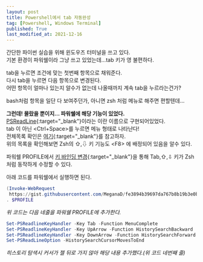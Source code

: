 ```yaml
---
layout: post
title: Powershell에서 tab 자동완성 
tag: [Powershell, Windows Terminal]
published: True
last_modified_at: 2021-12-16
---
```


간단한 파이썬 실습을 위해 윈도우즈 터미널을 쓰고 있다.  
기본 환경이 파워쉘이라 그냥 쓰고 있었는데...tab 키가 영 불편하다.

tab을 누르면 조건에 맞는 첫번째 항목으로 채워준다.  
다시 tab을 누르면 다음 항목으로 변경된다.  
어떤 항목이 얼마나 있는지 알수가 없는데 나올때까지 계속 tab을 누르라는건가?  

bash처럼 항목을 일단 다 보여주던가,
아니면 zsh 처럼 메뉴로 해주면 편할텐데...  

**그런데! 몰랐을 뿐이지... 파워쉘에 해당 기능이 있었다.**  
[PSReadLine](https://docs.microsoft.com/en-us/powershell/module/psreadline/?view=powershell-7){:target="_blank"}이라는 이란 이름으로 구현되어있었다.  
tab 이 아닌 &lt;Ctrl+Space&gt;를 누르면 메뉴 형태로 나타난다!  
전체목록 확인은 [여기](https://docs.microsoft.com/en-us/powershell/module/psreadline/about/about_psreadline?view=powershell-7){:target="_blank"}를 참고하자.  
위의 목록을 확인해보면 Zsh의 ⇧,⇩ 키 기능도 &lt;F8&gt; 에 배정되어 있음을 알수 있다.

파워쉘 PROFILE에서 [키 바인딩 변경](https://docs.microsoft.com/en-us/powershell/module/psreadline/set-psreadlinekeyhandler?view=powershell-7){:target="_blank"}을 통해 Tab,⇧,⇩ 키가 Zsh처럼 동작하게 수정할 수 있다.  

아래 코드를 파워쉘에서 실행하면 된다.

```powershell
(Invoke-WebRequest
 https://gist.githubusercontent.com/MeganaD/fe3894b39697da767b8b19b3e0bc047b/raw).Content | Add-Content $PROFILE
. $PROFILE

```

*위 코드는 다음 네줄을 파워쉘 PROFILE에 추가한다.*
```powershell
Set-PSReadlineKeyHandler -Key Tab -Function MenuComplete
Set-PSReadlineKeyHandler -Key UpArrow -Function HistorySearchBackward
Set-PSReadlineKeyHandler -Key DownArrow -Function HistorySearchForward
Set-PSReadLineOption -HistorySearchCursorMovesToEnd
```

*히스토리 탐색시 커서가 젤 뒤로 가지 않아 해당 내용 추가했다.(위 코드 네번째 줄)*



